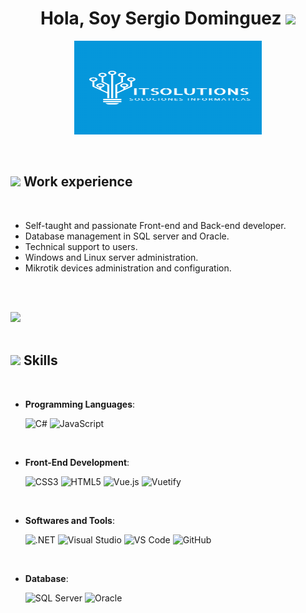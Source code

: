 <h1 align="center"><b>Hola, Soy Sergio Dominguez </b><img src="https://media.giphy.com/media/hvRJCLFzcasrR4ia7z/giphy.gif" width="35"></h1>

<p align="center">
  <img src="https://github.com/serodominguez/serodominguez/blob/33d1f8d8d8338b2247c3d3c3ba0e6b2ee37829bf/Logo.png" alt="Logo de Sergio Dominguez" width="300" height="150">
</p>

<br>

## <img src="https://media2.giphy.com/media/QssGEmpkyEOhBCb7e1/giphy.gif?cid=ecf05e47a0n3gi1bfqntqmob8g9aid1oyj2wr3ds3mg700bl&rid=giphy.gif" width ="25"><b> Work experience</b>

<br>

- Self-taught and passionate Front-end and Back-end developer.
- Database management in SQL server and Oracle.
- Technical support to users.
- Windows and Linux server administration.
- Mikrotik devices administration and configuration.

<br><br>

<img src="https://user-images.githubusercontent.com/73097560/115834477-dbab4500-a447-11eb-908a-139a6edaec5c.gif"><br><br>

## <img src="https://media2.giphy.com/media/QssGEmpkyEOhBCb7e1/giphy.gif?cid=ecf05e47a0n3gi1bfqntqmob8g9aid1oyj2wr3ds3mg700bl&rid=giphy.gif" width ="25"><b> Skills</b>
<br>

<p align="center">

- **Programming Languages**:
  
  ![C#](https://img.shields.io/badge/C%23-%232370ED.svg?style=for-the-badge&logo=csharp&logoColor=white)
  ![JavaScript](https://img.shields.io/badge/JavaScript-%23323330.svg?style=for-the-badge&logo=javascript&logoColor=white)


<br>   
    
- **Front-End Development**:

  ![CSS3](https://img.shields.io/badge/CSS3-%231572B6.svg?style=for-the-badge&logo=css3&logoColor=white)
  ![HTML5](https://img.shields.io/badge/HTML5-%23E34F26.svg?style=for-the-badge&logo=html5&logoColor=white)
  ![Vue.js](https://img.shields.io/badge/Vue.js-%234FC08D.svg?style=for-the-badge&logo=vue.js&logoColor=white)
  ![Vuetify](https://img.shields.io/badge/Vuetify-%2300C58E.svg?style=for-the-badge&logo=vuetify&logoColor=white)

  
<br>

- **Softwares and Tools**:

  ![.NET](https://img.shields.io/badge/.NET-%23239120.svg?style=for-the-badge&logo=.net&logoColor=white)
  ![Visual Studio](https://img.shields.io/badge/Visual%20Studio-%235C2D91.svg?style=for-the-badge&logo=visualstudio&logoColor=white)
  ![VS Code](https://img.shields.io/badge/Visual%20Studio%20Code-%23007ACC.svg?style=for-the-badge&logo=visualstudiocode&logoColor=white)
  ![GitHub](https://img.shields.io/badge/GitHub-%23121011.svg?style=for-the-badge&logo=github&logoColor=white)

<br>

- **Database**:
 
  ![SQL Server](https://img.shields.io/badge/Microsoft%20SQL%20Server-%234F5B93.svg?style=for-the-badge&logo=microsoftsqlserver&logoColor=white)
  ![Oracle](https://img.shields.io/badge/Oracle-%23F80000.svg?style=for-the-badge&logo=oracle&logoColor=white)

<br>
<br>

